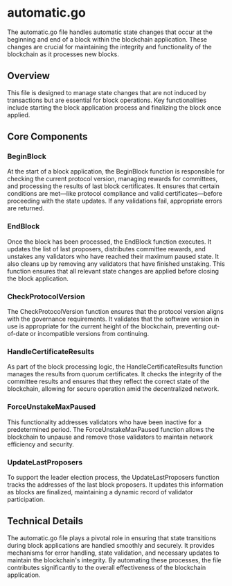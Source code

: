 # automatic.go

The automatic.go file handles automatic state changes that occur at the beginning and end of a block within the blockchain application. These changes are crucial for maintaining the integrity and functionality of the blockchain as it processes new blocks.

## Overview

This file is designed to manage state changes that are not induced by transactions but are essential for block operations. Key functionalities include starting the block application process and finalizing the block once applied.

## Core Components

### BeginBlock

At the start of a block application, the BeginBlock function is responsible for checking the current protocol version, managing rewards for committees, and processing the results of last block certificates. It ensures that certain conditions are met—like protocol compliance and valid certificates—before proceeding with the state updates. If any validations fail, appropriate errors are returned.

### EndBlock

Once the block has been processed, the EndBlock function executes. It updates the list of last proposers, distributes committee rewards, and unstakes any validators who have reached their maximum paused state. It also cleans up by removing any validators that have finished unstaking. This function ensures that all relevant state changes are applied before closing the block application.

### CheckProtocolVersion

The CheckProtocolVersion function ensures that the protocol version aligns with the governance requirements. It validates that the software version in use is appropriate for the current height of the blockchain, preventing out-of-date or incompatible versions from continuing.

### HandleCertificateResults

As part of the block processing logic, the HandleCertificateResults function manages the results from quorum certificates. It checks the integrity of the committee results and ensures that they reflect the correct state of the blockchain, allowing for secure operation amid the decentralized network.

### ForceUnstakeMaxPaused

This functionality addresses validators who have been inactive for a predetermined period. The ForceUnstakeMaxPaused function allows the blockchain to unpause and remove those validators to maintain network efficiency and security. 

### UpdateLastProposers

To support the leader election process, the UpdateLastProposers function tracks the addresses of the last block proposers. It updates this information as blocks are finalized, maintaining a dynamic record of validator participation.

## Technical Details

The automatic.go file plays a pivotal role in ensuring that state transitions during block applications are handled smoothly and securely. It provides mechanisms for error handling, state validation, and necessary updates to maintain the blockchain's integrity. By automating these processes, the file contributes significantly to the overall effectiveness of the blockchain application.
